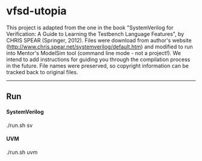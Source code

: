 # vfsd-utopia
This project is adapted from the one in the book "SystemVerilog for Verification: A Guide to Learning the Testbench Language Features", by CHRIS SPEAR (Springer, 2012). Files were download from author's website (http://www.chris.spear.net/systemverilog/default.htm) and modified to run into Mentor's ModelSim tool (command line mode - not a project!). We intend to add instructions for guiding you through the compilation process in the future. File names were preserved, so copyright information can be tracked back to original files.

---
## Run

#### SystemVerilog

  ./run.sh sv

#### UVM

  ./run.sh uvm

